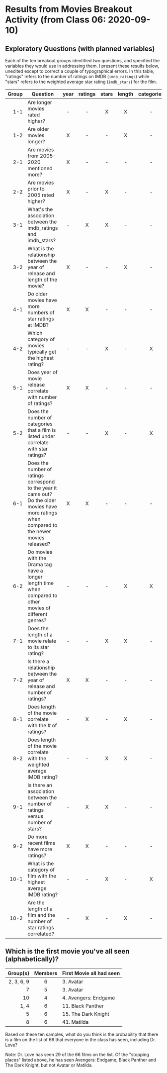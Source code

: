 # Results from Movies Breakout Activity (from Class 06: 2020-09-10)

## Exploratory Questions (with planned variables)

Each of the ten breakout groups identified two questions, and specified the variables they would use in addressing them. I present these results below, unedited except to correct a couple of typographical errors. In this table, "ratings" refers to the number of ratings on IMDB (`imdb_ratings`) while "stars" refers to the weighted average star rating (`imdb_stars`) for the film.

Group | Question  | year | ratings | stars | length | categories
---: | ------------------------------------- | :---: | :---: | :---: | :---: | :---:  
1-1 | Are longer movies rated higher? | - | - | X | X | -
1-2 | Are older movies longer? | X | - | - | X | -
2-1 | Are movies from 2005-2020 mentioned more? | X | - | - | - | -
2-2 | Are movies prior to 2005 rated higher? | X | - | X | - | -
3-1 | What's the association between the imdb_ratings and imdb_stars? | - | X | X | - | -
3-2 | What is the relationship between the year of release and length of the movie? | X | - | - | X | -
4-1 | Do older movies have more numbers of star ratings at IMDB? | X | X | - | - | -
4-2 | Which category of movies typically get the highest rating? | - | - | X | - | X
5-1 | Does year of movie release correlate with number of ratings? | X | X | - | - | -
5-2 | Does the number of categories that a film is listed under correlate with star ratings? | - | - | X | - | X
6-1 | Does the number of ratings correspond to the year it came out? Do the older movies have more ratings when compared to the newer movies released? | X | X | - | - | -
6-2 | Do movies with the Drama tag have a longer length time when compared to other movies of different genres? | - | - | - | X | X
7-1 | Does the length of a movie relate to its star rating? | - | - | X | X | -
7-2 | Is there a relationship between the year of release and number of ratings? | X | X | - | - | -
8-1 | Does length of the movie correlate with the # of ratings? | - | X | - | X | -
8-2 | Does length of the movie correlate with the weighted average IMDB rating? | - | - | X | X | -
9-1 | Is there an association between the number of ratings versus number of stars? | - | X | X | - | -
9-2 | Do more recent films have more ratings? | X | X | - | - | -
10-1 | What is the category of film with the highest average IMDB rating? | - | - | X | - | X
10-2 | Are the length of a film and the number of star ratings correlated?  | - | X | - | X | -

## Which is the first movie you've all seen (alphabetically)?

Group(s) | Members | First Movie all had seen
----: | :--: | --------------------------
2, 3, 6, 9 | 6 | 3. Avatar
7 | 5 | 3. Avatar
10 | 4 | 4. Avengers: Endgame
1, 4 | 6 | 11. Black Panther
5 | 6 | 15. The Dark Knight
8 | 6 | 41. Matilda

Based on these ten samples, what do you think is the probability that there is a film on the list of 66 that everyone in the class has seen, including Dr. Love? 

Note: Dr. Love has seen 29 of the 66 films on the list. Of the "stopping places" listed above, he has seen Avengers: Endgame, Black Panther and The Dark Knight, but not Avatar or Matilda.

